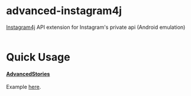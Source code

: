 # advanced-instagram4j
<a href="https://github.com/instagram4j/instagram4j">Instagram4j</a> API extension for Instagram's private api (Android emulation)
<br><br>
<h1>Quick Usage</h1>
<h4><a href="https://github.com/unldenis/advanced-instagram4j/blob/main/Api/AdvancedStories.java">AdvancedStories</a></h4>
Example <a href="https://github.com/unldenis/advanced-instagram4j/blob/main/Examples/exAdvancedStories.java">here</a>.
